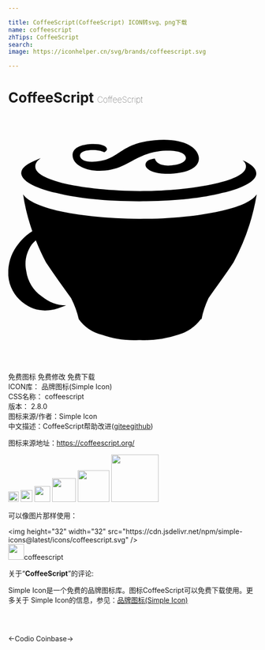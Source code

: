 ```yaml
---

title: CoffeeScript(CoffeeScript) ICON转svg、png下载
name: coffeescript
zhTips: CoffeeScript
search: 
image: https://iconhelper.cn/svg/brands/coffeescript.svg

---
```


# CoffeeScript  <small style="font-size: 60%;font-weight: 100">CoffeeScript</small>

<div id="svg" class="svg-wrap">
<svg role="img" viewBox="0 0 24 24" xmlns="http://www.w3.org/2000/svg"><title>CoffeeScript icon</title><path d="M4.64 7.47c2.1.53 4.78.8 8.01.8 3.3 0 5.92-.27 8.01-.8 2.23-.52 3.3-1.22 3.3-1.88 0-.47-.48-.93-1.35-1.28.2.13.35.35.35.59 0 .67-1.01 1.22-3.04 1.68-1.88.41-4.28.7-7.2.7-2.82 0-5.33-.29-7.14-.68-1.95-.48-2.97-1-2.97-1.68 0-.28.13-.52.52-.8-1.22.47-1.88.87-1.88 1.47.07.68 1.16 1.36 3.39 1.88zM9.33 5.31c2.27-.2 2.93-1.66 5.59-1.9 1.31-.1 2.14.16 2.23.62.08.43-.57.72-1.36.78-1.09.11-1.54-.28-1.63-.65-.81.09-.94.43-.9.67.09.46 1.07.92 2.75.76 1.9-.15 2.54-.9 2.38-1.65-.2-.98-1.66-1.8-4.28-1.55-3.36.3-3.34 1.86-5.63 2.05-.94.09-1.46-.13-1.55-.5-.06-.37.4-.55.94-.59.5-.05 1.11.04 1.4.2.21-.11.28-.22.26-.35-.1-.35-.79-.5-1.66-.44-1.7.15-1.7.91-1.64 1.25.17.87 1.48 1.45 3.1 1.3zM20.75 9.15c-2.1.49-4.78.81-8.01.81-3.3 0-5.99-.34-8.08-.8-1.88-.48-2.88-1.01-3.23-1.56.18 1.23.49 2.42.89 3.55-.48.3-.91.67-1.3 1.17A4.52 4.52 0 0 0 0 15.42a3.6 3.6 0 0 0 1.42 2.62c.87.68 1.81.88 2.88.68.41-.07.87-.28 1.29-.42-.88 0-1.62-.28-2.36-.87a3.55 3.55 0 0 1-1.49-2.42c-.2-.94 0-1.81.53-2.58.12-.15.25-.28.39-.4.3.73.62 1.45.98 2.12.81 1.23 1.62 2.3 2.43 3.46.35.68.58 1.35.74 2.02a3.9 3.9 0 0 0 2.23 1.5c1.15.4 2.35.58 3.58.51h.13a10.2 10.2 0 0 0 3.69-.52 4.18 4.18 0 0 0 2.16-1.49h.07c.13-.67.35-1.34.67-2.02.8-1.17 1.62-2.23 2.42-3.46A21 21 0 0 0 24 7.61c-.43.6-1.44 1.13-3.25 1.54z"/></svg>
</div>
<detail full-name='coffeescript'></detail>

<div class="detail-page">
<p>
<span><span class="badge-success badge">免费图标</span> <span class="badge-success badge">免费修改</span>  <span class="badge-success badge">免费下载</span> </span>
<br/>
<span>
ICON库：
<span class="badge-secondary badge">品牌图标(Simple Icon)</span> 
</span>
<br/>
<span>
CSS名称：
<span class="badge-secondary badge">coffeescript</span> 
</span>

<br/>
<span>
版本：
<span class="badge-secondary badge">2.8.0</span> 
</span>
<br/>
<span>图标来源/作者：<span class="badge-light badge">Simple Icon</span></span> 
<br/>
<span class="zh-detail">中文描述：<span class="badge-primary badge">CoffeeScript</span><span class="help-link"><span>帮助改进</span>(<a href="https://gitee.com/liuwave/icon-helper/edit/master/json/brands/coffeescript.json" target="_blank" rel="noopener noreferrer">gitee</a><a href="https://github.com/liuwave/icon-helper/edit/master/json/brands/coffeescript.json" target="_blank" rel="noopener noreferrer">github</a></span>)</span><br/>
</p>
</div><div class="description description alert alert-light"><p>图标来源地址：<a href="https://coffeescript.org/" target="_blank" rel="noopener noreferrer">https://coffeescript.org/</a></p></div>
<div class="alert alert-dark">
<img height="21" width="21" src="https://cdn.jsdelivr.net/npm/simple-icons@latest/icons/coffeescript.svg" />
<img height="24" width="24" src="https://cdn.jsdelivr.net/npm/simple-icons@latest/icons/coffeescript.svg" />
<img height="32" width="32" src="https://cdn.jsdelivr.net/npm/simple-icons@latest/icons/coffeescript.svg" />
<img height="48" width="48" src="https://cdn.jsdelivr.net/npm/simple-icons@latest/icons/coffeescript.svg" />
<img height="64" width="64" src="https://cdn.jsdelivr.net/npm/simple-icons@latest/icons/coffeescript.svg" />
<img height="96" width="96" src="https://cdn.jsdelivr.net/npm/simple-icons@latest/icons/coffeescript.svg" />

</div>
<div>
  <p>可以像图片那样使用：    
  </p>
  <div class="alert alert-primary" style="font-size: 14px">
    &lt;img height="32" width="32" src="https://cdn.jsdelivr.net/npm/simple-icons@latest/icons/coffeescript.svg" /&gt;
    <copy-btn content='<img height="32" width="32" src="https://cdn.jsdelivr.net/npm/simple-icons@latest/icons/coffeescript.svg" />'></copy-btn>
  </div>
  <div class="alert alert-secondary">
    <img height="32" width="32" src="https://cdn.jsdelivr.net/npm/simple-icons@latest/icons/coffeescript.svg" />coffeescript
    <copy-btn content="coffeescript" btn-title="复制图标名称"></copy-btn>
  </div>
</div>
<div class="icon-detail__container">
<p>关于“<b>CoffeeScript</b>”的评论:</p>
</div>
<Vssue title="关于“CoffeeScript”的评论" />
<div><p>Simple Icon是一个免费的品牌图标库。图标CoffeeScript可以免费下载使用。更多关于  Simple Icon的信息，参见：<a target="_blank" href="https://iconhelper.cn/brands.html">品牌图标(Simple Icon)</a>
</p></div>


<div style="padding:2rem 0 " class="page-nav"><p class="inner"><span class="prev">←<router-link to="/icon/codio.html">Codio</router-link></span> <span class="next"><router-link to="/icon/coinbase.html">Coinbase</router-link>→</span></p></div>
